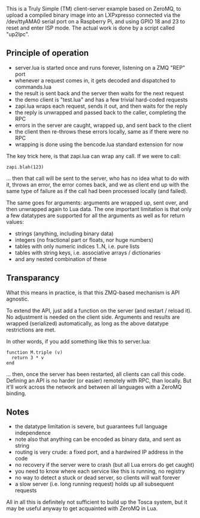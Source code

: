This is a Truly Simple (TM) client-server example based on ZeroMQ, to upload a
compiled binary image into an LXPxpresso connected via the /dev/ttyAMA0 serial
port on a Raspberry Pi, and using GPIO 18 and 23 to reset and enter ISP mode.
The actual work is done by a script called "up2lpc".

Principle of operation
----------------------

* server.lua is started once and runs forever, listening on a ZMQ "REP" port
* whenever a request comes in, it gets decoded and dispatched to commands.lua
* the result is sent back and the server then waits for the next request
* the demo client is "test.lua" and has a few trivial hard-coded requests
* zapi.lua wraps each request, sends it out, and then waits for the reply
* the reply is unwrapped and passed back to the caller, completing the RPC
* errors in the server are caught, wrapped up, and sent back to the client
* the client then re-throws these errors locally, same as if there were no RPC
* wrapping is done using the bencode.lua standard extension for now

The key trick here, is that zapi.lua can wrap any call. If we were to call:

    zapi.blah(123)

... then that call will be sent to the server, who has no idea what to do with
it, throws an error, the error comes back, and we as client end up with the
same type of failure as if the call had been processed locally (and failed).

The same goes for arguments: arguments are wrapped up, sent over, and then
unwrapped again to Lua data. The one important limitation is that only a few
datatypes are supported for all the arguments as well as for return values:

* strings (anything, including binary data)
* integers (no fractional part or floats, nor huge numbers)
* tables with only numeric indices 1..N, i.e. pure lists
* tables with string keys, i.e. associative arrays / dictionaries
* and any nested combination of these

Transparancy
------------

What this means in practice, is that this ZMQ-based mechanism is API agnostic.

To extend the API, just add a function on the server (and restart / reload it).
No adjustment is needed on the client side. Arguments and results are wrapped 
(serialized) automatically, as long as the above datatype restrictions are met.

In other words, if you add something like this to server.lua:

    function M.triple (v)
      return 3 * v
    end

... then, once the server has been restarted, all clients can call this code.
Defining an API is no harder (or easier) remotely with RPC, than locally. But
it'll work across the network and between all languages with a ZeroMQ binding.

Notes
-----

* the datatype limitation is severe, but guarantees full language independence
* note also that anything can be encoded as binary data, and sent as string
* routing is very crude: a fixed port, and a hardwired IP address in the code
* no recovery if the server were to crash (but all Lua errors do get caught)
* you need to know where each service like this is running, no registry
* no way to detect a stuck or dead server, so clients will wait forever
* a slow server (i.e. long running request) holds up all subsequent requests

All in all this is definitely not sufficient to build up the Tosca system, but
it may be useful anyway to get acquainted with ZeroMQ in Lua.
